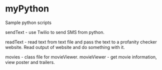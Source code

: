 # myPython
Sample python scripts

sendText - use Twilio to send SMS from python.

readText - read text from text file and pass the text to a profanity checker website. Read output of website and do something with it.

movies - class file for movieViewer. 
movieViewer - get movie information, view poster and trailers.